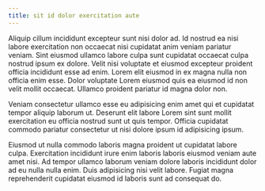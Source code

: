 ```yaml
---
title: sit id dolor exercitation aute
---
```


Aliquip cillum incididunt excepteur sunt nisi dolor ad. Id nostrud ea nisi labore exercitation non occaecat nisi cupidatat anim veniam pariatur veniam. Sint eiusmod ullamco labore culpa sunt cupidatat occaecat culpa nostrud ipsum ex dolore. Velit nisi voluptate et eiusmod excepteur proident officia incididunt esse ad enim. Lorem elit eiusmod in ex magna nulla non officia enim esse. Dolor voluptate Lorem eiusmod quis ea eiusmod id non velit mollit occaecat. Ullamco proident pariatur id magna dolor non.

Veniam consectetur ullamco esse eu adipisicing enim amet qui et cupidatat tempor aliquip laborum ut. Deserunt elit labore Lorem sint sunt mollit exercitation eu officia nostrud sunt ut quis tempor. Officia cupidatat commodo pariatur consectetur ut nisi dolore ipsum id adipisicing ipsum.

Eiusmod ut nulla commodo laboris magna proident ut cupidatat labore culpa. Exercitation incididunt irure enim laboris laboris eiusmod veniam aute amet nisi. Ad tempor ullamco laborum veniam dolore laboris incididunt dolor ad eu nulla nulla enim. Duis adipisicing nisi velit labore. Fugiat magna reprehenderit cupidatat eiusmod id laboris sunt ad consequat do.